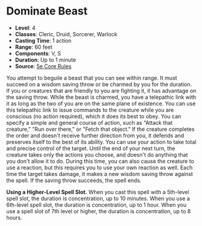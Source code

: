 # Dominate Beast

- **Level**: 4
- **Classes**: Cleric, Druid, Sorcerer, Warlock
- **Casting Time**: 1 action
- **Range**: 60 feet
- **Components**: V, S
- **Duration**: Up to 1 minute
- **Source**: [5e Core Rules](http://dnd.wizards.com/articles/features/systems-reference-document-srd)

You attempt to beguile a beast that you can see within range. It must succeed on a wisdom saving throw or be charmed by you for the duration. If you or creatures that are friendly to you are fighting it, it has advantage on the saving throw. While the beast is charmed, you have a telepathic link with it as long as the two of you are on the same plane of existence. You can use this telepathic link to issue commands to the creature while you are conscious (no action required), which it does its best to obey. You can specify a simple and general course of action, such as "Attack that creature," "Run over there," or "Fetch that object." If the creature completes the order and doesn't receive further direction from you, it defends and preserves itself to the best of its ability. You can use your action to take total and precise control of the target. Until the end of your next turn, the creature takes only the actions you choose, and doesn't do anything that you don't allow it to do. During this time, you can also cause the creature to use a reaction, but this requires you to use your own reaction as well. Each time the target takes damage, it makes a new wisdom saving throw against the spell. If the saving throw succeeds, the spell ends.

**Using a Higher-Level Spell Slot.** When you cast this spell with a 5th-­level spell slot, the duration is concentration, up to 10 minutes. When you use a 6th-­level spell slot, the duration is concentration, up to 1 hour. When you use a spell slot of 7th level or higher, the duration is concentration, up to 8 hours.

